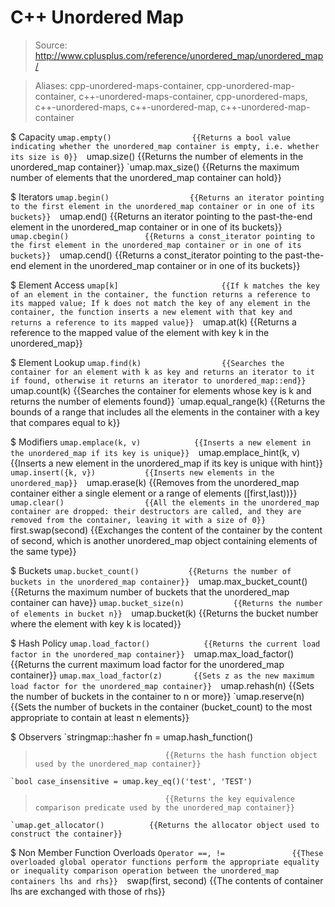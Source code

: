 # C++ Unordered Map

> Source: http://www.cplusplus.com/reference/unordered_map/unordered_map/

> Aliases: cpp-unordered-maps-container, cpp-unordered-map-container, c++-unordered-maps-container, cpp-unordered-maps, c++-unordered-maps, c++-unordered-map, c++-unordered-map-container

$ Capacity
    `umap.empty()                  {{Returns a bool value indicating whether the unordered_map container is empty, i.e. whether its size is 0}} 
    `umap.size()                   {{Returns the number of elements in the unordered_map container}} 
    `umap.max_size()               {{Returns the maximum number of elements that the unordered_map container can hold}} 

$ Iterators
    `umap.begin()                  {{Returns an iterator pointing to the first element in the unordered_map container or in one of its buckets}} 
    `umap.end()                    {{Returns an iterator pointing to the past-the-end element in the unordered_map container or in one of its buckets}} 
    `umap.cbegin()                 {{Returns a const_iterator pointing to the first element in the unordered_map container or in one of its buckets}} 
    `umap.cend()                   {{Returns a const_iterator pointing to the past-the-end element in the unordered_map container or in one of its buckets}} 

$ Element Access
    `umap[k]                       {{If k matches the key of an element in the container, the function returns a reference to its mapped value; If k does not match the key of any element in the container, the function inserts a new element with that key and returns a reference to its mapped value}} 
    `umap.at(k)                    {{Returns a reference to the mapped value of the element with key k in the unordered_map}} 

$ Element Lookup
    `umap.find(k)                  {{Searches the container for an element with k as key and returns an iterator to it if found, otherwise it returns an iterator to unordered_map::end}} 
    `umap.count(k)                 {{Searches the container for elements whose key is k and returns the number of elements found}} 
    `umap.equal_range(k)           {{Returns the bounds of a range that includes all the elements in the container with a key that compares equal to k}} 

$ Modifiers
    `umap.emplace(k, v)            {{Inserts a new element in the unordered_map if its key is unique}} 
    `umap.emplace_hint(k, v)       {{Inserts a new element in the unordered_map if its key is unique with hint}} 
    `umap.insert({k, v})           {{Inserts new elements in the unordered_map}} 
    `umap.erase(k)                 {{Removes from the unordered_map container either a single element or a range of elements ([first,last))}} 
    `umap.clear()                  {{All the elements in the unordered_map container are dropped: their destructors are called, and they are removed from the container, leaving it with a size of 0}} 
    `first.swap(second)            {{Exchanges the content of the container by the content of second, which is another unordered_map object containing elements of the same type}} 

$ Buckets
    `umap.bucket_count()           {{Returns the number of buckets in the unordered_map container}} 
    `umap.max_bucket_count()       {{Returns the maximum number of buckets that the unordered_map container can have}} 
    `umap.bucket_size(n)           {{Returns the number of elements in bucket n}} 
    `umap.bucket(k)                {{Returns the bucket number where the element with key k is located}} 

$ Hash Policy
    `umap.load_factor()            {{Returns the current load factor in the unordered_map container}} 
    `umap.max_load_factor()        {{Returns the current maximum load factor for the unordered_map container}} 
    `umap.max_load_factor(z)       {{Sets z as the new maximum load factor for the unordered_map container}} 
    `umap.rehash(n)                {{Sets the number of buckets in the container to n or more}} 
    `umap.reserve(n)               {{Sets the number of buckets in the container (bucket_count) to the most appropriate to contain at least n elements}} 

$ Observers
    `stringmap::hasher fn = umap.hash_function()
>                                  {{Returns the hash function object used by the unordered_map container}} 
    `bool case_insensitive = umap.key_eq()('test', 'TEST')
>                                  {{Returns the key equivalence comparison predicate used by the unordered_map container}} 
    `umap.get_allocator()          {{Returns the allocator object used to construct the container}} 

$ Non Member Function Overloads
    `Operator ==, !=               {{These overloaded global operator functions perform the appropriate equality or inequality comparison operation between the unordered_map containers lhs and rhs}} 
    `swap(first, second)           {{The contents of container lhs are exchanged with those of rhs}} 

